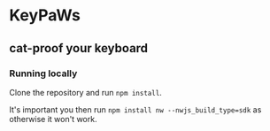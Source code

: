# KeyPaWs
## cat-proof your keyboard

### Running locally

Clone the repository and run `npm install`.

It's important you then run `npm install nw --nwjs_build_type=sdk` as otherwise it won't work.